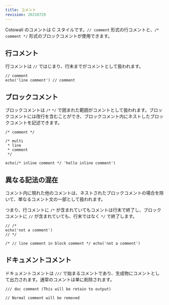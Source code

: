 ```yaml
---
title: コメント
revision: 20210729
---
```


Cotowali のコメントは C スタイルです。`// comment` 形式の行コメントと、`/* comment */` 形式のブロックコメントが使用できます。

## 行コメント

行コメントは `//` ではじまり、行末までがコメントとして扱われます。


```
// comment
echo('line comment') // comment
```

## ブロックコメント

ブロックコメントは `/*` `*/` で囲まれた範囲がコメントとして扱われます。ブロックコメントには改行を含むことができ、ブロックコメント内にネストしたブロックコメントを記述できます。

```
/* comment */

/* multi
 * line
 * comment
 */

echo(/* inline comment */ 'hello inline comment')
```

## 異なる記法の混在

コメント内に現れた他のコメントは、ネストされたブロックコメントの場合を除いて、単なるコメント文の一部として扱われます。

つまり、行コメントに `/*` が含まれていてもコメントは行末で終了し、ブロックコメントに `//` が含まれていても、行末ではなく `*/` で終了します。

```
// /*
echo('not a comment')
// */

/* // line comment in block comment */ echo('not a comment')
```

## ドキュメントコメント

ドキュメントコメントは `///` で始まるコメントであり、生成物にコメントとして出力されます。通常のコメントは単に削除されます。

```
/// doc comment (This will be retain to output)

// Normal comment will be removed
```
